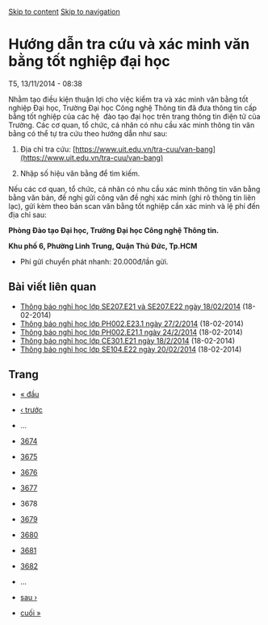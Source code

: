 [Skip to content](https://daa.uit.edu.vn/thongbao/huong-dan-tra-cuu-va-xac-minh-van-bang-tot-nghiep-dai-hoc?page=3677#main)
 [Skip to navigation](https://daa.uit.edu.vn/thongbao/huong-dan-tra-cuu-va-xac-minh-van-bang-tot-nghiep-dai-hoc?page=3677#main-nav)

Hướng dẫn tra cứu và xác minh văn bằng tốt nghiệp đại học
=========================================================

T5, 13/11/2014 - 08:38

Nhằm tạo điều kiện thuận lợi cho việc kiểm tra và xác minh văn bằng tốt nghiệp Đại học, Trường Đại học Công nghệ Thông tin đã đưa thông tin cấp bằng tốt nghiệp của các hệ  đào tạo đại học trên trang thông tin điện tử của Trường. Các cơ quan, tổ chức, cá nhân có nhu cầu xác minh thông tin văn bằng có thể tự tra cứu theo hướng dẫn như sau:

1.  Địa chỉ tra cứu: [https://www.uit.edu.vn/tra-cuu/van-bang](https://www.uit.edu.vn/tra-cuu/van-bang)
    
2.  Nhập số hiệu văn bằng để tìm kiếm.

Nếu các cơ quan, tổ chức, cá nhân có nhu cầu xác minh thông tin văn bằng bằng văn bản, đề nghị gửi công văn đề nghị xác minh (ghi rõ thông tin liên lạc), gửi kèm theo bản scan văn bằng tốt nghiệp cần xác minh và lệ phí đến địa chỉ sau:  

**Phòng Đào tạo Đại học, Trường Đại học Công nghệ Thông tin.**

**Khu phố 6, Phường Linh Trung, Quận Thủ Đức, Tp.HCM**

*   Phí gửi chuyển phát nhanh: 20.000đ/lần gửi.

Bài viết liên quan
------------------

*   [Thông báo nghỉ học lớp SE207.E21 và SE207.E22 ngày 18/02/2014](https://daa.uit.edu.vn/thongbao/thong-bao-nghi-hoc-lop-se207e21-va-se207e22-ngay-18022014)
     (18-02-2014)
*   [Thông báo nghỉ học lớp PH002.E23.1 ngày 27/2/2014](https://daa.uit.edu.vn/thongbao/thong-bao-nghi-hoc-lop-ph002e231-ngay-2722014)
     (18-02-2014)
*   [Thông báo nghỉ học lớp PH002.E21.1 ngày 24/2/2014](https://daa.uit.edu.vn/thongbao/thong-bao-nghi-hoc-lop-ph002e211-ngay-2422014)
     (18-02-2014)
*   [Thông báo nghỉ học lớp CE301.E21 ngày 18/2/2014](https://daa.uit.edu.vn/thongbao/thong-bao-nghi-hoc-lop-ce301e21-ngay-1822014)
     (18-02-2014)
*   [Thông báo nghỉ học lớp SE104.E22 ngày 20/02/2014](https://daa.uit.edu.vn/thongbao/thong-bao-nghi-hoc-lop-se104e22-ngay-20022014)
     (18-02-2014)

Trang
-----

*   [« đầu](https://daa.uit.edu.vn/thongbao/huong-dan-tra-cuu-va-xac-minh-van-bang-tot-nghiep-dai-hoc "Đến trang đầu tiên")
    
*   [‹ trước](https://daa.uit.edu.vn/thongbao/huong-dan-tra-cuu-va-xac-minh-van-bang-tot-nghiep-dai-hoc?page=3676 "Đến trang kế trước")
    
*   …
*   [3674](https://daa.uit.edu.vn/thongbao/huong-dan-tra-cuu-va-xac-minh-van-bang-tot-nghiep-dai-hoc?page=3673 "Đến trang 3674")
    
*   [3675](https://daa.uit.edu.vn/thongbao/huong-dan-tra-cuu-va-xac-minh-van-bang-tot-nghiep-dai-hoc?page=3674 "Đến trang 3675")
    
*   [3676](https://daa.uit.edu.vn/thongbao/huong-dan-tra-cuu-va-xac-minh-van-bang-tot-nghiep-dai-hoc?page=3675 "Đến trang 3676")
    
*   [3677](https://daa.uit.edu.vn/thongbao/huong-dan-tra-cuu-va-xac-minh-van-bang-tot-nghiep-dai-hoc?page=3676 "Đến trang 3677")
    
*   3678
*   [3679](https://daa.uit.edu.vn/thongbao/huong-dan-tra-cuu-va-xac-minh-van-bang-tot-nghiep-dai-hoc?page=3678 "Đến trang 3679")
    
*   [3680](https://daa.uit.edu.vn/thongbao/huong-dan-tra-cuu-va-xac-minh-van-bang-tot-nghiep-dai-hoc?page=3679 "Đến trang 3680")
    
*   [3681](https://daa.uit.edu.vn/thongbao/huong-dan-tra-cuu-va-xac-minh-van-bang-tot-nghiep-dai-hoc?page=3680 "Đến trang 3681")
    
*   [3682](https://daa.uit.edu.vn/thongbao/huong-dan-tra-cuu-va-xac-minh-van-bang-tot-nghiep-dai-hoc?page=3681 "Đến trang 3682")
    
*   …
*   [sau ›](https://daa.uit.edu.vn/thongbao/huong-dan-tra-cuu-va-xac-minh-van-bang-tot-nghiep-dai-hoc?page=3678 "Đến trang kế sau")
    
*   [cuối »](https://daa.uit.edu.vn/thongbao/huong-dan-tra-cuu-va-xac-minh-van-bang-tot-nghiep-dai-hoc?page=3863 "Đến trang cuối cùng")
